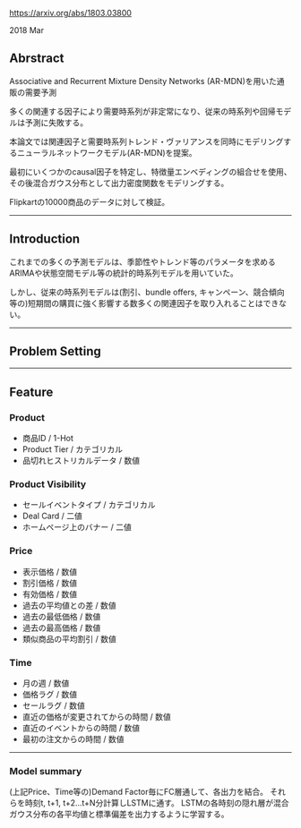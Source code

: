 
https://arxiv.org/abs/1803.03800

2018 Mar

## Abrstract

Associative and Recurrent Mixture Density Networks (AR-MDN)を用いた通販の需要予測

多くの関連する因子により需要時系列が非定常になり、従来の時系列や回帰モデルは予測に失敗する。

本論文では関連因子と需要時系列トレンド・ヴァリアンスを同時にモデリングするニューラルネットワークモデル(AR-MDN)を提案。

最初にいくつかのcausal因子を特定し、特徴量エンベディングの組合せを使用、その後混合ガウス分布として出力密度関数をモデリングする。

Flipkartの10000商品のデータに対して検証。

---

## Introduction

これまでの多くの予測モデルは、季節性やトレンド等のパラメータを求めるARIMAや状態空間モデル等の統計的時系列モデルを用いていた。

しかし、従来の時系列モデルは(割引、bundle offers, キャンペーン、競合傾向等の)短期間の購買に強く影響する数多くの関連因子を取り入れることはできない。

---

## Problem Setting



---

## Feature

### Product

- 商品ID / 1-Hot 
- Product Tier / カテゴリカル
- 品切れヒストリカルデータ / 数値

### Product Visibility

- セールイベントタイプ / カテゴリカル
- Deal Card / 二値
- ホームページ上のバナー / 二値

### Price

- 表示価格 / 数値
- 割引価格 / 数値
- 有効価格 / 数値
- 過去の平均値との差 / 数値
- 過去の最低価格 / 数値
- 過去の最高価格 / 数値
- 類似商品の平均割引 / 数値

### Time

- 月の週 / 数値
- 価格ラグ / 数値
- セールラグ / 数値
- 直近の価格が変更されてからの時間 / 数値
- 直近のイベントからの時間 / 数値
- 最初の注文からの時間 / 数値

---

### Model summary

(上記Price、Time等の)Demand Factor毎にFC層通して、各出力を結合。
それらを時刻t, t+1, t+2...t+N分計算しLSTMに通す。
LSTMの各時刻の隠れ層が混合ガウス分布の各平均値と標準偏差を出力するように学習する。  